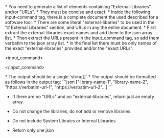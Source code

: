 <rules>
* You need to generate a list of elements containing "External-Libraries" and/or "URLs".
* They must be concise and exact.
* Inside the following input-command tag, there is a complete document the used described for a software tool.
* There are some literal "external-libaries" to be used in the "# External Libraries" section, and URLs in any the entire document. 
* First extract the external-libraries exact names and add them to the json array list.
* Then extract the URLs present in the input_command tag, so add them verbatim to the json array list.
* In the final list there must be only names of the exact "external-libraries" provided and/or the "exact URLs".
</rules>

<input_command>

</input_command>

<formatting>
* The output should be a single `string[]`
* The output should be formatted as follows in the output tag:
<output>
```json
    ["library-name-1", "library-name-2", "https://verbatim-url-1", "https://verbatim-url-2"...]
```
</output>

* If there are no "URLs" and no "external-libraries", return just an empty array.

* Do not change the libraries, do not add or remove libraries.
* Do not include System Libraies or Internal Libraries
* Return only one json
</formatting>

